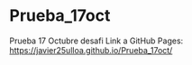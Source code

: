 # Prueba_17oct
Prueba 17 Octubre desafi
Link a GitHub Pages: https://javier25ulloa.github.io/Prueba_17oct/

